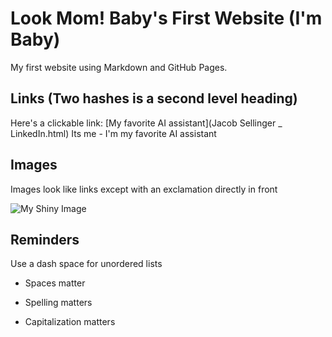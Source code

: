 # Look Mom! Baby's First Website (I'm Baby) 

My first website using Markdown and GitHub Pages.

## Links (Two hashes is a second level heading)

Here's a clickable link: [My favorite AI assistant](Jacob Sellinger _ LinkedIn.html) Its me - I'm my favorite AI assistant

## Images

Images look like links except with an exclamation directly in front

![My Shiny Image](https://raw.githubusercontent.com/denisecase/pyshiny-penguins-dashboard-express/main/images/LocalAppRunning.JPG)

## Reminders

Use a dash space for unordered lists

- Spaces matter

- Spelling matters

- Capitalization matters
